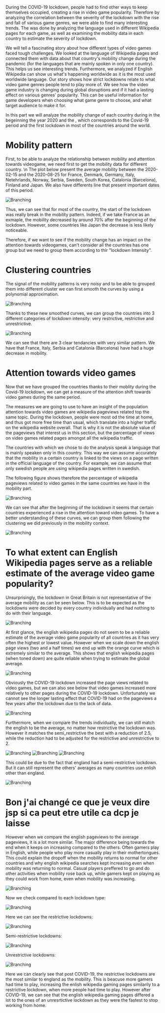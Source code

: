During the COVID-19 lockdown, people had to find other ways to keep themselves occupied, creating a rise in video game popularity. Therefore by analyzing the correlation between the severity of the lockdown with the rise and fall of various game genres, we were able to find many interesting trends. The was done by analyzing the language used in different Wikipedia pages for each game, as well as examining the mobility data in each country to estimate the severity of lockdown.

We will tell a fascinating story about how different types of video games faced tough challenges. We looked at the language of Wikipedia pages and connected them with data about that country's mobility change during the pandemic (for the languages that are mainly spoken in only one country). This helps us see interesting trends. Furthermore, we analyzed if English Wikipedia can show us what's happening worldwide as it is the most used worldwide language. Our story shows how strict lockdowns relate to what video game genres people tend to play more of. We see how the video game industry is changing during global disruptions and if it had a lasting effect on various genres' popularity. This can be useful information for game developers when choosing what game genre to choose, and what target audience to make it for.



In this part we will analyze the mobility change of each country during in the begeinning the year 2020 and the , which corresponds to the Covid-19 period and the first lockdown in most of the countries around the world.

# Mobility pattern
First, to be able to analyze the relationship between mobility and attention towards videogame, we need first to get the mobility data for different country.
\n
The plot below present the average mobility between the 2020-02-15 and the 2020-08-25	for France, Denmark, Germany, Italy, Netehrlands, Norway, Serbia, Sweden, South Korea, Catalonia (Barcelona), Finland and Japan. We also have differents line that present important dates of this period.   

![Branching](Website_Images/mobility_pattern.png)

Thus, we can see that for most of the country, the start of the lockdown was really break in the mobility pattern. Indeed, if we take France as an exmaple, the mobility decreased by around 70% after the beginning of the lockdown. However, some countries like Japan the decrease is less likely noticeable.


Therefore, if we want to see if the mobility change has an impact on the attention towards videogames, can't consider all the countries has one group but we need to group them according to thir "lockdown Intensity".

# Clustering countries

The signal of the mobility patterns is very noisy and to be able to grouped them into different cluster we can first smooth the curves by using a polynomial approximation.

![Branching](Website_Images/mobility_pattern_smoothed.png)

Thanks to these new smoothed curves, we can group the countries into 3 different categories of lockdown intensity: very restrictive, restrictive and unrestrictive.

![Branching](Website_Images/countries_cluster.png)

We can see that there are 3 clear tendancies with very similar pattern. We have that France, Italy, Serbia and Catalonia (Barcelona) have had a huge decrease in mobility.

# Attention towards video games

Now that we have grouped the countries thanks to their moblity during the Covid-19 lockdown, we can get a measure of the attention shift towards video games during the same period.

The measures we are going to use to have an insight of the population attention towards video games are wikipedia pageviews related top the same topic. During the lockdown, people were most od the time at home, and thus got more free time than usual, which translate into a higher traffic on the wikipedia website overall. That is why it is not the absolute value of the pageviews that interest us in this section, but the percentage of views on video games related pages amongst all the wikipedia traffic.

The countries with which we chose to do the analysis speak a language that is mainly speaken only in this country. This way we can assume accurately that the mobility in a certain country is linked to the views on a page written in the official language of the country. For example, we can assume that only swedish people are using wikipedia pages written in swedish.

The following figure shows therefore the percentage of wikipedia pageviews related to video games in the same countries we have in the mobility part.

![Branching](Website_Images/pageviews.png)

We can see that after the beginning of the lockdown it seems that certain countries experienced a rise in the attention toward video games. To have a better understanding of these curves, we can group them following the clustering we did previously in the mobility context.

![Branching](Website_Images/pageviews_cluster.png)


# To what extent can English Wikipedia pages serve as a reliable estimate of the average video game popularity?

Unsurprisingly, the lockdown in Great Britain is not representative of the average mobility as can be seen below. This is to be expected as the lockdowns were decided by every country individually and had nothing to do with their language.

![Branching](Website_Images/En_vs_All_mobility.png)

At first glance, the english wikipedia pages do not seem to be a reliable estimate of the average video game popularity of all countries as it has very often the highest or lowest value. However when we scale down the english page views (two and a half times) we end up with the orange curve which is extremely similar to the average. This shows that english wikipedia pages (when toned down) are quite reliable when trying to estimate the global average.

![Branching](Website_Images/percent_pageviews_normalized.png)

Obviously the COVID-19 lockdown increased the page views related to video games, but we can also see below that video games increased more relatively to other pages during the COVID-19 lockdown. Unfortunately we cannot see the longer lasting effect that COVID-19 had on the pageviews a few years after the lockdown due to the lack of data.

![Branching](Website_Images/percent_pageviews.png)

Furthermore, when we compare the trends individually, we can still match the english to be the average, no matter how restrictive the lockdown was. However it matches the semi_restrictive the best with a reduction of 2.5, while the reduction had to be adjusted for the restrictive and unrestrictive to 2.

![Branching](Website_Images/Restrictive_2.png)
![Branching](Website_Images/Semi_25.png)
![Branching](Website_Images/Unrestrictive_2.png)

This could be due to the fact that england had a semi-restrictive lockdown. But it can still represent the others' averages as many countries use enlish other than england.

![Branching](Website_Images/Triple_mobility.png)


# Bon j'ai changé ce que je veux dire jsp si ca peut etre utile ca dcp je laisse


However when we compare the english pageviews to the average pageviews, it is a lot more similar. The major difference being towards the end when it keeps on increasing compared to the others. Often gamers play in English, while people who play more casually play in their mothertongues. This could explain the dropoff when the mobility returns to normal for other countries and why english wikipedia searches kept increasing even when mobility was returning to normal. Casual players preffered to go and do other activities when mobility rose back up, while gamers kept on playing as they could work from home, even when mobility was increasing.

![Branching](Website_Images/En_vs_All_pageviews.png)

Now we check compared to each lockdown type:

![Branching](Website_Images/pageviews_cluster.png)

Here we can see the restrictive lockdowns:

![Branching](Website_Images/Restrictive.png)

Semi-restrictive lockdowns:

![Branching](Website_Images/Semi_Restrictive.png)

Unrestrictive lockdowns:

![Branching](Website_Images/Unrestrictive.png)

Here we can clearly see that post COVID-19, the restrictive lockdowns are the most similar to england as the mobility. This is beacuse more gamers had time to play, increasing the enlish wikipedia gaming pages similarily to a restrictive lockdown, when more people had time to play. However after COVID-19, we can see that the english wikipedia gaming pages differed a lot to the ones of an unresrtictive lockdown as they were the fastest to stop working from home.